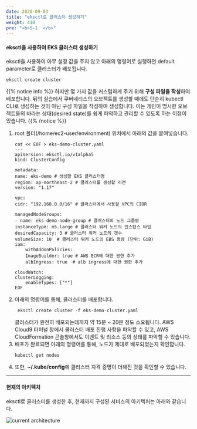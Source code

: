 ```yaml
---
date: 2020-09-03
title: "eksctl로 클러스터 생성하기"
weight: 410
pre: "<b>5-1  </b>"
---
```


#### eksctl을 사용하여 EKS 클러스터 생성하기

eksctl을 사용하여 아무 설정 값을 주지 않고 아래의 명령어로 실행하면 default parameter로 클러스터가 배포됩니다.
```
eksctl create cluster
```
{{% notice info %}}
하지만 몇 가지 값을 커스텀하게 주기 위해 **구성 파일을 작성**하여 배포합니다. 뒤의 실습에서 쿠버네티스의 오브젝트를 생성할 때에도 단순히 kubectl CLI로 생성하는 것이 아닌 구성 파일을 작성하여 생성합니다. 이는 개인이 명시한 오브젝트들의 바라는 상태(desired state)를 쉽게 파악하고 관리할 수 있도록 하는 이점이 있습니다.
{{% /notice %}}

1. root 폴더(/home/ec2-user/environment) 위치에서 아래의 값을 붙여넣습니다.
    ```
    cat << EOF > eks-demo-cluster.yaml
    ---
    apiVersion: eksctl.io/v1alpha5
    kind: ClusterConfig

    metadata:
    name: eks-demo # 생성할 EKS 클러스터명
    region: ap-northeast-2 # 클러스터를 생성할 리젼
    version: "1.17"

    vpc:
    cidr: "192.168.0.0/16" # 클러스터에서 사용할 VPC의 CIDR

    managedNodeGroups:
    - name: eks-demo-node-group # 클러스터의 노드 그룹명
    instanceType: m5.large # 클러스터 워커 노드의 인스턴스 타입
    desiredCapacity: 3 # 클러스터 워커 노드의 갯수
    volumeSize: 10  # 클러스터 워커 노드의 EBS 용량 (단위: GiB)
    iam:
        withAddonPolicies:
        ImageBuilder: true # AWS ECR에 대한 권한 추가
        albIngress: true  # alb ingress에 대한 권한 추가

    cloudWatch:
    clusterLogging:
        enableTypes: ["*"]
    EOF
    ```
2. 아래의 명령어를 통해, 클러스터를 배포합니다.
   ```
    eksctl create cluster -f eks-demo-cluster.yaml
    ```
    클러스터가 완전히 배포되는데까지 약 15분 ~ 20분 정도 소요됩니다. AWS Cloud9 터미널 창에서 클러스터 배포 진행 사항을 파악할 수 있고, AWS CloudFormation 콘솔창에서도 이벤트 및 리소스 등의 상태를 파악할 수 있습니다. 
3. 배포가 완료되면 아래의 명령어를 통해, 노드가 제대로 배포되었는지 확인합니다.
    ```
    kubectl get nodes 
    ```
4. 또한, **~/.kube/config**에 클러스터 자격 증명이 더해진 것을 확인할 수 있습니다.

* * *

#### 현재의 아키텍처
eksctl로 클러스터를 생성한 후, 현재까지 구성된 서비스의 아키텍처는 아래와 같습니다.

![current architecture](/images/eks_launch/current-architecture.svg)